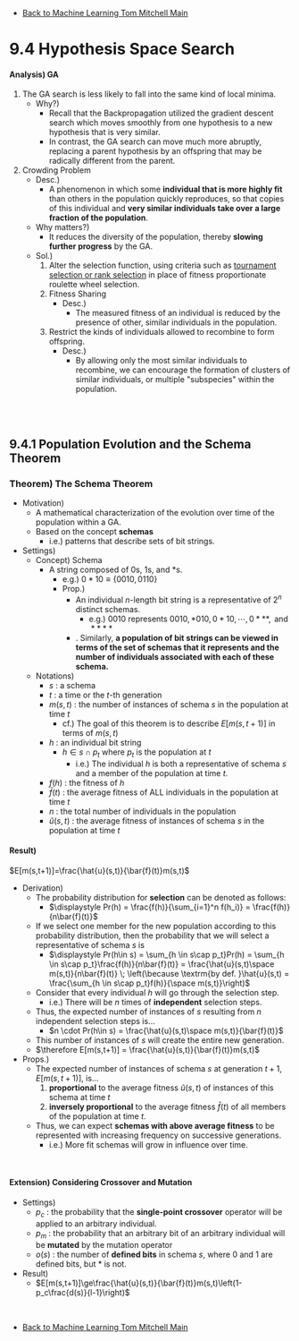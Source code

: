 * [Back to Machine Learning Tom Mitchell Main](../../main.md)

# 9.4 Hypothesis Space Search

#### Analysis) GA
1. The GA search is less likely to fall into the same kind of local minima.
   - Why?)
     - Recall that the Backpropagation utilized the gradient descent search which moves smoothly from one hypothesis to a new hypothesis that is very similar.
     - In contrast, the GA search can move much more abruptly, replacing a parent hypothesis by an offspring that may be radically different from the parent.
2. Crowding Problem
   - Desc.)
     - A phenomenon in which some **individual that is more highly fit** than others in the population quickly reproduces, so that copies of this individual and **very similar individuals take over a large fraction of the population**.
   - Why matters?)
     - It reduces the diversity of the population, thereby **slowing further progress** by the GA.
   - Sol.)
     1. Alter the selection function, using criteria such as [tournament selection or rank selection](../02/note.md#concept-fitness-function) in place of fitness proportionate roulette wheel selection.
     2. Fitness Sharing
        - Desc.)
          - The measured fitness of an individual is reduced by the presence of other, similar individuals in the population.
     3. Restrict the kinds of individuals allowed to recombine to form offspring.
        - Desc.)
          - By allowing only the most similar individuals to recombine, we can encourage the formation of clusters of similar individuals, or multiple "subspecies" within the population.

<br><br>

## 9.4.1 Population Evolution and the Schema Theorem
### Theorem) The Schema Theorem
- Motivation)
  - A mathematical characterization of the evolution over time of the population within a GA.
  - Based on the concept **schemas**
    - i.e.) patterns that describe sets of bit strings.
- Settings)
  - Concept) Schema
    - A string composed of $`0`$s, $`1`$s, and $`*`$s.
      - e.g.) $`0*10 \equiv \{0010, 0110\}`$
      - Prop.)
        - An individual $n$-length bit string is a representative of $2^n$ distinct schemas.
          - e.g.) $0010$ represents $`0010, *010, 0*10, \cdots, 0***, \textrm{ and } ****`$
        - . Similarly, **a population of bit strings can be viewed in terms of the set of schemas that it represents and the number of individuals associated with each of these schema.**
  - Notations)
    - $s$ : a schema
    - $t$ : a time or the $t$-th generation
    - $m(s,t)$ :  the number of instances of schema $s$ in the population at time $t$ 
      - cf.) The goal of this theorem is to describe $E[m(s,t+1)]$ in terms of $m(s,t)$
    - $h$ : an individual bit string
      - $h \in s\cap p_t$ where $p_t$ is the population at $t$
        - i.e.) The individual $h$ is both a representative of schema $s$ and a member of the population at time $t$.
    - $f(h)$ : the fitness of $h$
    - $\bar{f}(t)$ : the average fitness of ALL individuals in the population at time $t$
    - $n$ : the total number of individuals in the population
    - $\hat{u}(s,t)$ : the average fitness of instances of schema $s$ in the population at time $t$

#### Result) 
$E[m(s,t+1)]=\frac{\hat{u}(s,t)}{\bar{f}(t)}m(s,t)$
- Derivation)
  - The probability distribution for **selection** can be denoted as follows:
    - $\displaystyle Pr(h) = \frac{f(h)}{\sum_{i=1}^n f(h_i)} = \frac{f(h)}{n\bar{f}(t)}$
  - If we select one member for the new population according to this probability distribution, then the probability that we will select a representative of schema $s$ is
    - $`\displaystyle Pr(h\in s) = \sum_{h \in s\cap p_t}Pr(h) = \sum_{h \in s\cap p_t}\frac{f(h)}{n\bar{f}(t)} = \frac{\hat{u}(s,t)\space m(s,t)}{n\bar{f}(t)} \; \left(\because \textrm{by def. }\hat{u}(s,t) = \frac{\sum_{h \in s\cap p_t}f(h)}{\space m(s,t)}\right)`$
  - Consider that every individual $h$ will go through the selection step.
    - i.e.) There will be $n$ times of **independent** selection steps.
  - Thus, the expected number of instances of $s$ resulting from $n$ independent selection steps is...
    - $`n \cdot Pr(h\in s) = \frac{\hat{u}(s,t)\space m(s,t)}{\bar{f}(t)}`$
  - This number of instances of $s$ will create the entire new generation.
  - $\therefore E[m(s,t+1)] = \frac{\hat{u}(s,t)}{\bar{f}(t)}m(s,t)$
- Props.)
  - The expected number of instances of schema $s$ at generation $t + 1$, $E[m(s,t+1)]$, is...
    1. **proportional** to the average fitness $\hat{u}(s,t)$ of instances of this schema at time $t$
    2. **inversely proportional** to the average fitness $\bar{f}(t)$ of all members of the population at time $t$.
  - Thus, we can expect **schemas with above average fitness** to be represented with increasing frequency on successive generations.
    - i.e.) More fit schemas will grow in influence over time.

<br>

#### Extension) Considering Crossover and Mutation
- Settings)
  - $p_c$ : the probability that the **single-point crossover** operator will be applied to an arbitrary individual.
  - $p_m$ : the probability that an arbitrary bit of an arbitrary individual will be **mutated** by the mutation operator
  - $o(s)$ : the number of **defined bits** in schema $s$, where $0$ and $1$ are defined bits, but $`*`$ is not.
- Result)
  - $E[m(s,t+1)]\ge\frac{\hat{u}(s,t)}{\bar{f}(t)}m(s,t)\left(1-p_c\frac{d(s)}{l-1}\right)$


<br>

* [Back to Machine Learning Tom Mitchell Main](../../main.md)